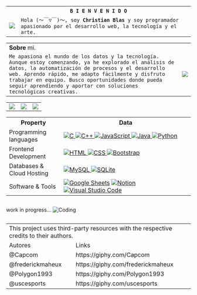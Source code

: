 
##
<table>
      <tr>
            <th colspan="2" width="100%"><code>B I E N V E N I D O</code></th>
      </tr>
      <tr>
            <td> <img src="https://media1.giphy.com/media/v1.Y2lkPTc5MGI3NjExZ3V3cmxiN3hjZ3A3cGpienlnYmJpcGtkbjJ4ZDJxcTA0bTh1aHQxbyZlcD12MV9pbnRlcm5hbF9naWZfYnlfaWQmY3Q9Zw/NXnTlsbJ1cgK5mcQiU/giphy.gif"></td>
            <td>
                  <code>Hola (～￣▽￣)～, soy <strong>Christian Blas</strong> y soy programador apasionado por el desarrollo web, la tecnología y el arte.</code>
            </td>
      </tr>
</table>

<table>
      <tr>
            <td  colspan="2" width="100%"><strong>Sobre</strong> mí.</td>
      </tr>
      <tr>
            <td>
                  <code>Me apasiona el mundo de los datos y la tecnología. Aunque estoy comenzando, ya he explorado el análisis de datos, la automatización de procesos y el desarrollo web. Aprendo rápido, me adapto fácilmente y disfruto trabajar en equipo. Busco oportunidades donde pueda seguir aprendiendo y aportar con soluciones tecnológicas creativas.</code>
            </td>
            <td>
                  <img src="https://media4.giphy.com/media/v1.Y2lkPTc5MGI3NjExbmx5aWloZDhkb2p2Mzh0bmk4czc2ZnNyMDNqeDdvenVpeDZueWlqdCZlcD12MV9pbnRlcm5hbF9naWZfYnlfaWQmY3Q9Zw/xUPGcxkltip545hjMc/giphy.gif">
            </td>
      </tr>
</table>

<table>
      <tr>
            <td>
                  <img src="https://media1.giphy.com/media/v1.Y2lkPTc5MGI3NjExOWl3dDI3am1yY2l4OHc4bmw1d3NiY3QyanpmMDhvZ2p6czhzZ2g0MCZlcD12MV9pbnRlcm5hbF9naWZfYnlfaWQmY3Q9Zw/lPCbQV5IcUt7JnucpP/giphy.gif">
            </td>
            <td>
                  <img src="https://media4.giphy.com/media/v1.Y2lkPTc5MGI3NjExd2t6NXE2Y2ZlcWd4cWQ1amlkbDlpbHdlODlja3V3MTV4ejk4cDRkNSZlcD12MV9pbnRlcm5hbF9naWZfYnlfaWQmY3Q9Zw/MnIO9NK5QwKRvVvfE7/giphy.gif">
            </td>
            <td>
                  <img src="https://media0.giphy.com/media/v1.Y2lkPTc5MGI3NjExYTgwMDh3NW9lcjRmeHNxampwdzBhNGk0b2dpdDBqam8zdzFyd2tybiZlcD12MV9pbnRlcm5hbF9naWZfYnlfaWQmY3Q9Zw/KIo8G1sUetkjHofSFi/giphy.gif">
            </td>
      </tr>
</table>

<table>
      <tr>
            <th width="200">Property</th>
            <th width="900" >Data</th>
      </tr>
      <tr>
            <td>Programming languages</td>
            <td>
                  <a href="https://www.cprogramming.com/" target="_blank"> 
                        <img alt="C" src="https://img.shields.io/badge/C%20-%232370ED.svg?logo=c&logoColor=white">
                  </a>
                  <a href="https://www.w3schools.com/cpp/" target="_blank"> 
                        <img alt="C++" src="https://img.shields.io/badge/C++%20-%2300599C.svg?logo=c%2B%2B&logoColor=white">
                  </a>
                  <a href="https://developer.mozilla.org/en-US/docs/Web/JavaScript" target="_blank"> 
                        <img alt="JavaScript" src="https://img.shields.io/badge/JavaScript%20-%23F7DF1E.svg?logo=javascript&logoColor=black">
                  </a>
                  <a href="https://www.java.com" target="_blank"> 
                        <img alt="Java" src="https://img.shields.io/badge/Java-%23007396.svg?logo=java&logoColor=white">
                  </a>         
                  <a href="https://www.python.org" target="_blank">
                        <img alt="Python" src="https://img.shields.io/badge/Python%20-%2314354C.svg?logo=python&logoColor=white">
            </td>
      </tr>
      <tr>
            <td>Frontend Development</td>
            <td>
                  <a href="https://www.w3.org/html/" target="_blank"> 
                        <img alt="HTML" src="https://img.shields.io/badge/HTML5%20-%23E34F26.svg?logo=html5&logoColor=white">
                  </a>   
                  <a href="https://www.w3schools.com/css/" target="_blank">
                        <img alt="CSS" src="https://img.shields.io/badge/css-%23663399?style=flat&logo=css&logoColor=%23663296&logoSize=auto&color=white">
                  </a> 
                  <a href="https://getbootstrap.com" target="_blank"> 
                        <img alt="Bootstrap" src="https://img.shields.io/badge/Bootstrap-%23563D7C.svg?style=flat&logo=bootstrap&logoColor=white"/>
                  </a>
            </td>
      </tr>
      <tr>
            <td>Databases & Cloud Hosting</td>
            <td>
                  <a href="https://www.mysql.com/">
                        <img alt="MySQL" src="https://img.shields.io/badge/mysql-%234479A1?style=flat&logo=mysql&logoColor=white&logoSize=auto&color=%233e6e93">
                  </a>
                  <a href="https://www.sqlite.org/">
                        <img alt="SQLite" src ="https://img.shields.io/badge/sqlite-%2307405e.svg?style=flat&logo=sqlite&logoColor=white"/>
                  </a>
            </td>
      </tr>
      <tr>
            <td>Software & Tools</td>
            <td>
                  <a href="#"><img alt="Google Sheets" src="https://img.shields.io/badge/Google%20Sheets%20-%2334A853.svg?logo=google%20sheets&logoColor=white"></a>
                  <a href="#"><img alt="Notion" src="https://img.shields.io/badge/notion-%23000000?style=flat&logo=notion&logoColor=black&logoSize=auto&color=white"></a>
                  <a href="#"><img alt="Visual Studio Code" src="https://img.shields.io/badge/Visual%20Studio%20Code-0078d7.svg?logo=visual-studio-code&logoColor=white"></a>
            </td>
      </tr>
</table>

##

work in progress...
![Coding](https://media3.giphy.com/media/v1.Y2lkPTc5MGI3NjExZ3JmNmIwcXI4cXdkOHgxdmQ3ZjhudzV0bzFvYnV1ZjUxcTBoeGppMyZlcD12MV9pbnRlcm5hbF9naWZfYnlfaWQmY3Q9Zw/2ZsmHUWecHSlqXLAyi/giphy.gif)

##

<table>
      <tr>
            <td colspan="2" width="100%">This project uses third-party resources with the respective credits to their authors.</td>
      </tr>
      <tr>
            <td>Autores</td>
            <td>Links</td>
      </tr>
      <tr>
            <td>@Capcom</td>
            <td>https://giphy.com/Capcom</td>
      </tr>
      <tr>
            <td>@frederickmaheux</td>
            <td>https://giphy.com/frederickmaheux</td>
      </tr>
      <tr>
            <td>@Polygon1993</td>
            <td>https://giphy.com/Polygon1993</td>
      </tr>
      <tr>
            <td>@uscesports</td>
            <td>https://giphy.com/uscesports</td>
      </tr>
</table>

<!--
https://media1.giphy.com/media/v1.Y2lkPTc5MGI3NjExZ3V3cmxiN3hjZ3A3cGpienlnYmJpcGtkbjJ4ZDJxcTA0bTh1aHQxbyZlcD12MV9pbnRlcm5hbF9naWZfYnlfaWQmY3Q9Zw/NXnTlsbJ1cgK5mcQiU/giphy.gif
https://media3.giphy.com/media/v1.Y2lkPTc5MGI3NjExZ3JmNmIwcXI4cXdkOHgxdmQ3ZjhudzV0bzFvYnV1ZjUxcTBoeGppMyZlcD12MV9pbnRlcm5hbF9naWZfYnlfaWQmY3Q9Zw/2ZsmHUWecHSlqXLAyi/giphy.gif
height (alto) - width (ancho)
-->

